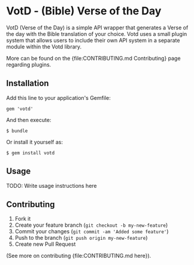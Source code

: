 # VotD - (Bible) Verse of the Day

VotD (Verse of the Day) is a simple API wrapper that generates a Verse of the day with the
Bible translation of your choice. Votd uses a small plugin system that allows users to
include their own API system in a separate module within the Votd library.

More can be found on the {file:CONTRIBUTING.md Contributing} page regarding plugins.

## Installation

Add this line to your application's Gemfile:

    gem 'votd'

And then execute:

    $ bundle

Or install it yourself as:

    $ gem install votd

## Usage

TODO: Write usage instructions here

## Contributing

1. Fork it
2. Create your feature branch (`git checkout -b my-new-feature`)
3. Commit your changes (`git commit -am 'Added some feature'`)
4. Push to the branch (`git push origin my-new-feature`)
5. Create new Pull Request

(See more on contributing {file:CONTRIBUTING.md here}).
